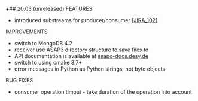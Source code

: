 +## 20.03 (unreleased)
FEATURES
* introduced substreams for producer/consumer [[JIRA_102](https://agira.desy.de/browse/HIDRA2-102)]

IMPROVEMENTS
* switch to MongoDB 4.2
* receiver use ASAP3 directory structure to save files to
* API documentation is available at [asapo-docs.desy.de](asapo-docs.desy.de)
* switch to using cmake 3.7+
* error messages in Python as Python strings, not byte objects

BUG FIXES
* consumer operation timout - take duration of the operation into account
